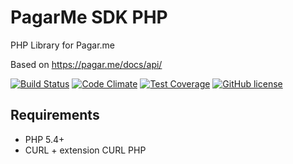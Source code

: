 # PagarMe SDK PHP
PHP Library for Pagar.me

Based on https://pagar.me/docs/api/

[![Build Status](https://travis-ci.org/vinyvicente/pagarme-php-sdk.svg?branch=master)](https://travis-ci.org/vinyvicente/pagarme-php-sdk)
[![Code Climate](https://codeclimate.com/github/vinyvicente/pagarme-php-sdk/badges/gpa.svg)](https://codeclimate.com/github/vinyvicente/pagarme-php-sdk)
[![Test Coverage](https://codeclimate.com/github/vinyvicente/pagarme-php-sdk/badges/coverage.svg)](https://codeclimate.com/github/vinyvicente/pagarme-php-sdk/coverage)
[![GitHub license](https://img.shields.io/github/license/vinyvicente/pagarme-php-sdk.svg)]()

## Requirements

* PHP 5.4+
* CURL + extension CURL PHP
